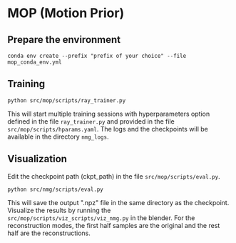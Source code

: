 # MOP (Motion Prior)

## Prepare the environment
```
conda env create --prefix "prefix of your choice" --file mop_conda_env.yml
```

## Training

```
python src/mop/scripts/ray_trainer.py
```
This will start multiple training sessions with hyperparameters option defined in the file `ray_trainer.py` and provided in the file `src/mop/scripts/hparams.yaml`. The logs and the checkpoints will be available in the directory `nmg_logs`.

## Visualization
Edit the checkpoint path (ckpt_path) in the file `src/mop/scripts/eval.py`.
```
python src/nmg/scripts/eval.py
```
This will save the output ".npz" file in the same directory as the checkpoint. Visualize the results by running the `src/mop/scripts/viz_scripts/viz_nmg.py` in the blender. For the reconstruction modes, the first half samples are the original and the rest half are the reconstructions.


